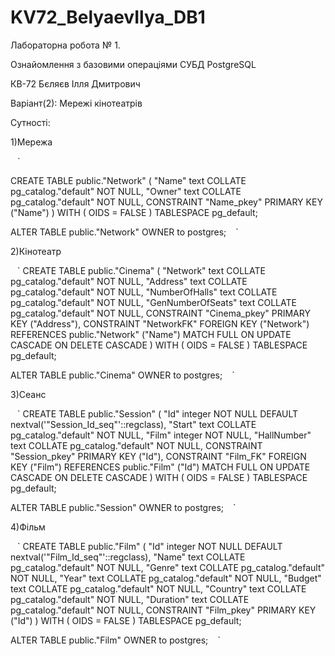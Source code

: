 # KV72_BelyaevIlya_DB1
Лабораторна робота № 1.

Ознайомлення з базовими операціями СУБД PostgreSQL

КВ-72 Бєляєв Ілля Дмитрович

Варіант(2): Мережі кінотеатрів

Сутності:

1)Мережа

` ` `

CREATE TABLE public."Network"
(
    "Name" text COLLATE pg_catalog."default" NOT NULL,
    "Owner" text COLLATE pg_catalog."default" NOT NULL,
    CONSTRAINT "Name_pkey" PRIMARY KEY ("Name")
)
WITH (
    OIDS = FALSE
)
TABLESPACE pg_default;

ALTER TABLE public."Network"
    OWNER to postgres;
` ` `

2)Кінотеатр

` ` `
CREATE TABLE public."Cinema"
(
    "Network" text COLLATE pg_catalog."default" NOT NULL,
    "Address" text COLLATE pg_catalog."default" NOT NULL,
    "NumberOfHalls" text COLLATE pg_catalog."default" NOT NULL,
    "GenNumberOfSeats" text COLLATE pg_catalog."default" NOT NULL,
    CONSTRAINT "Cinema_pkey" PRIMARY KEY ("Address"),
    CONSTRAINT "NetworkFK" FOREIGN KEY ("Network")
        REFERENCES public."Network" ("Name") MATCH FULL
        ON UPDATE CASCADE
        ON DELETE CASCADE
)
WITH (
    OIDS = FALSE
)
TABLESPACE pg_default;

ALTER TABLE public."Cinema"
    OWNER to postgres;
` ` `

3)Сеанс

` ` `
CREATE TABLE public."Session"
(
    "Id" integer NOT NULL DEFAULT nextval('"Session_Id_seq"'::regclass),
    "Start" text COLLATE pg_catalog."default" NOT NULL,
    "Film" integer NOT NULL,
    "HallNumber" text COLLATE pg_catalog."default" NOT NULL,
    CONSTRAINT "Session_pkey" PRIMARY KEY ("Id"),
    CONSTRAINT "Film_FK" FOREIGN KEY ("Film")
        REFERENCES public."Film" ("Id") MATCH FULL
        ON UPDATE CASCADE
        ON DELETE CASCADE
)
WITH (
    OIDS = FALSE
)
TABLESPACE pg_default;

ALTER TABLE public."Session"
    OWNER to postgres;
` ` `

4)Фільм

` ` `
CREATE TABLE public."Film"
(
    "Id" integer NOT NULL DEFAULT nextval('"Film_Id_seq"'::regclass),
    "Name" text COLLATE pg_catalog."default" NOT NULL,
    "Genre" text COLLATE pg_catalog."default" NOT NULL,
    "Year" text COLLATE pg_catalog."default" NOT NULL,
    "Budget" text COLLATE pg_catalog."default" NOT NULL,
    "Country" text COLLATE pg_catalog."default" NOT NULL,
    "Duration" text COLLATE pg_catalog."default" NOT NULL,
    CONSTRAINT "Film_pkey" PRIMARY KEY ("Id")
)
WITH (
    OIDS = FALSE
)
TABLESPACE pg_default;

ALTER TABLE public."Film"
    OWNER to postgres;
` ` `
